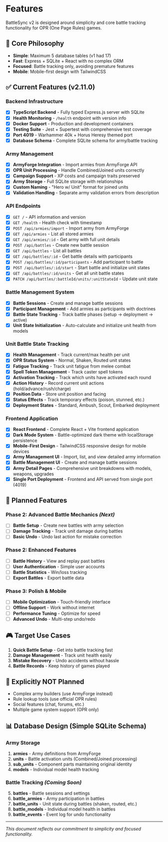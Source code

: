 # Features

BattleSync v2 is designed around simplicity and core battle tracking functionality for OPR (One Page Rules) games.

## 🎯 Core Philosophy

- **Simple**: Maximum 5 database tables (v1 had 17)
- **Fast**: Express + SQLite + React with no complex ORM
- **Focused**: Battle tracking only, avoiding premature features
- **Mobile**: Mobile-first design with TailwindCSS

## ✅ Current Features (v2.11.0)

### Backend Infrastructure
- [x] **TypeScript Backend** - Fully typed Express.js server with SQLite
- [x] **Health Monitoring** - `/health` endpoint with version info
- [x] **Docker Support** - Production and development containers
- [x] **Testing Suite** - Jest + Supertest with comprehensive test coverage
- [x] **Port 4019** - Warhammer 40k + Horus Heresy themed port
- [x] **Database Schema** - Complete SQLite schema for army/battle tracking

### Army Management 
- [x] **ArmyForge Integration** - Import armies from ArmyForge API
- [x] **OPR Unit Processing** - Handle Combined/Joined units correctly
- [x] **Campaign Support** - XP costs and campaign traits preserved
- [x] **Army Storage** - Full SQLite storage with relationships
- [x] **Custom Naming** - "Hero w/ Unit" format for joined units
- [x] **Validation Handling** - Separate army validation errors from description

### API Endpoints
- [x] `GET /` - API information and version
- [x] `GET /health` - Health check with timestamp  
- [x] `POST /api/armies/import` - Import army from ArmyForge
- [x] `GET /api/armies` - List all stored armies
- [x] `GET /api/armies/:id` - Get army with full unit details
- [x] `POST /api/battles` - Create new battle session
- [x] `GET /api/battles` - List all battles
- [x] `GET /api/battles/:id` - Get battle details with participants
- [x] `POST /api/battles/:id/participants` - Add participant to battle
- [x] `POST /api/battles/:id/start` - Start battle and initialize unit states
- [x] `GET /api/battles/:id/units` - Get all unit battle states
- [x] `PATCH /api/battles/:battleId/units/:unitStateId` - Update unit state

### Battle Management System
- [x] **Battle Sessions** - Create and manage battle sessions
- [x] **Participant Management** - Add armies as participants with doctrines
- [x] **Battle State Tracking** - Track battle phases (setup -> deployment -> active)
- [x] **Unit State Initialization** - Auto-calculate and initialize unit health from models

### Unit Battle State Tracking
- [x] **Health Management** - Track current/max health per unit
- [x] **OPR Status System** - Normal, Shaken, Routed unit states
- [x] **Fatigue Tracking** - Track unit fatigue from melee combat
- [x] **Spell Token Management** - Track caster spell tokens
- [x] **Activation Tracking** - Track which units have activated each round
- [x] **Action History** - Record current unit actions (hold/advance/rush/charge)
- [x] **Position Data** - Store unit position and facing
- [x] **Status Effects** - Track temporary effects (poison, stunned, etc.)
- [x] **Deployment States** - Standard, Ambush, Scout, Embarked deployment

### Frontend Application 
- [x] **React Frontend** - Complete React + Vite frontend application
- [x] **Dark Mode System** - Battle-optimized dark theme with localStorage persistence
- [x] **Mobile-First Design** - TailwindCSS responsive design for mobile devices
- [x] **Army Management UI** - Import, list, and view detailed army information
- [x] **Battle Management UI** - Create and manage battle sessions
- [x] **Army Detail Pages** - Comprehensive unit breakdowns with models, weapons, upgrades
- [x] **Single Port Deployment** - Frontend and API served from single port (4019)

## 🚧 Planned Features

### Phase 2: Advanced Battle Mechanics *(Next)*
- [ ] **Battle Setup** - Create new battles with army selection
- [ ] **Damage Tracking** - Track unit damage during battles  
- [ ] **Basic Undo** - Undo last action for mistake correction

### Phase 2: Enhanced Features  
- [ ] **Battle History** - View and replay past battles
- [ ] **User Authentication** - Simple user accounts
- [ ] **Battle Statistics** - Win/loss tracking
- [ ] **Export Battles** - Export battle data

### Phase 3: Polish & Mobile
- [ ] **Mobile Optimization** - Touch-friendly interface
- [ ] **Offline Support** - Work without internet
- [ ] **Performance Tuning** - Optimize for speed
- [ ] **Advanced Undo** - Multi-step undo/redo

## 🎮 Target Use Cases

1. **Quick Battle Setup** - Get into battle tracking fast
2. **Damage Management** - Track unit health easily
3. **Mistake Recovery** - Undo accidents without hassle
4. **Battle Records** - Keep history of games played

## 🚫 Explicitly NOT Planned

- Complex army builders (use ArmyForge instead)
- Rule lookup tools (use official OPR rules)
- Social features (chat, forums, etc.)
- Multiple game system support (OPR only)

## 📊 Database Design (Simple SQLite Schema)

### Army Storage
1. **armies** - Army definitions from ArmyForge
2. **units** - Battle activation units (Combined/Joined processing)
3. **sub_units** - Component parts maintaining original identity
4. **models** - Individual model health tracking

### Battle Tracking *(Coming Soon)*
5. **battles** - Battle sessions and settings
6. **battle_armies** - Army participation in battles
7. **battle_units** - Unit state during battles (shaken, routed, etc.)
8. **battle_models** - Individual model health in battles
9. **battle_events** - Event log for undo functionality

---

*This document reflects our commitment to simplicity and focused functionality.*